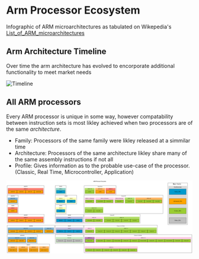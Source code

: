 # Arm Processor Ecosystem
Infographic of ARM microarchitectures as tabulated on Wikepedia's [List_of_ARM_microarchitectures](https://en.wikipedia.org/wiki/List_of_ARM_microarchitectures)

## Arm Architecture Timeline
Over time the arm architecture has evolved to encorporate additional functionality to meet market needs

![Timeline](https://www.nextplatform.com/wp-content/uploads/2021/03/arm-vision-architecture-roadmap.jpg)

## All ARM processors
Every ARM processor is unique in some way, however compatability between instruction sets is most likley achieved when two processors are of the same _architecture_.
- Family: Processors of the same family were likley released at a simmilar time
- Architecture: Processors of the same architecture likley share many of the same assembly instructions if not all
- Profile: Gives information as to the probable use-case of the processor. (Classic, Real Time, Microcontroller, Application)

![ecosystem.svg](ecosystem.svg)
